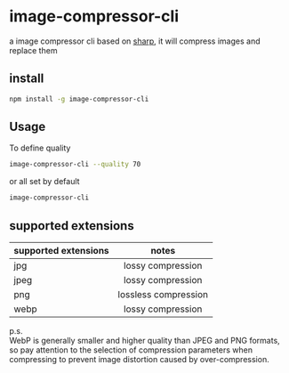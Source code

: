 # image-compressor-cli
a image compressor cli based on [sharp](https://www.npmjs.com/package/sharp), it will compress images and replace them

## install
```bash
npm install -g image-compressor-cli
```
## Usage
To define quality
```bash
image-compressor-cli --quality 70
```
or all set by default
```bash
image-compressor-cli
```

## supported extensions

| supported extensions  | notes  | 
| :----------- |:------: |
| jpg      | lossy compression |
| jpeg       | lossy compression |
| png       | lossless compression |
| webp       | lossy compression |

p.s.
<br />
WebP is generally smaller and higher quality than JPEG and PNG formats, so pay attention to the selection of compression parameters when compressing to prevent image distortion caused by over-compression.